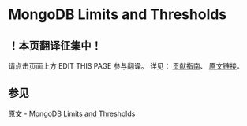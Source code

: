 # MongoDB Limits and Thresholds

## ！本页翻译征集中！

请点击页面上方 EDIT THIS PAGE 参与翻译。
详见：
[贡献指南]( https://github.com/JinMuInfo/MongoDB-Manual-zh/blob/master/CONTRIBUTING.md )、
[原文链接](  https://docs.mongodb.com/manual/reference/limits/  )。

## 参见

原文 - [MongoDB Limits and Thresholds]( https://docs.mongodb.com/manual/reference/limits/ )

